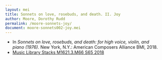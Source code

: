 ```yaml
---
layout: mei
title: Sonnets on love, rosebuds, and death. II. Joy
author: Moore, Dorothy Rudd
permalink: /moore-sonnets-joy/
document: moore-sonnets002-joy.mei
---
```


- In *Sonnets on love, rosebuds, and death: for high voice, violin, and piano (1976).* New York, N.Y.: American Composers Alliance BMI, 2018.
- <a href="https://tufts.primo.exlibrisgroup.com/permalink/01TUN_INST/1kc9gia/alma991018220948503851" target="_blank">Music Library Stacks M1621.3.M66 S65 2018</a>
